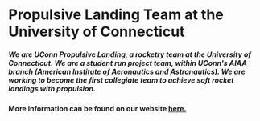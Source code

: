 # Propulsive Landing Team at the University of Connecticut
##### We are UConn Propulsive Landing, a rocketry team at the University of Connecticut. We are a student run project team, within UConn's AIAA branch (American Institute of Aeronautics and Astronautics). We are working to become the first collegiate team to achieve soft rocket landings with propulsion. 
#### More information can be found on our website [here.](https://uconnpl.weebly.com/)
